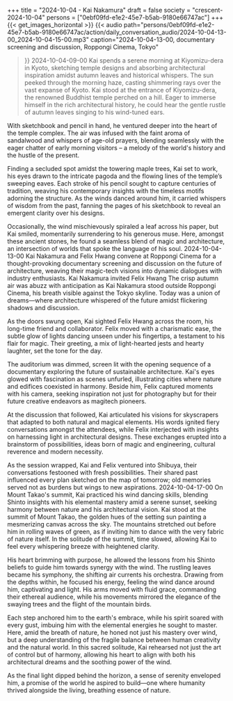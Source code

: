 +++
title = "2024-10-04 - Kai Nakamura"
draft = false
society = "crescent-2024-10-04"
persons = ["0ebf09fd-e1e2-45e7-b5ab-9180e66747ac"]
+++
{{< get_images_horizontal >}}
{{< audio
    path="persons/0ebf09fd-e1e2-45e7-b5ab-9180e66747ac/action/daily_conversation_audio/2024-10-04-13-00_2024-10-04-15-00.mp3" 
    caption="2024-10-04-13-00, documentary screening and discussion, Roppongi Cinema, Tokyo"
>}}
2024-10-04-09-00
Kai spends a serene morning at Kiyomizu-dera in Kyoto, sketching temple designs and absorbing architectural inspiration amidst autumn leaves and historical whispers.
The sun peeked through the morning haze, casting shimmering rays over the vast expanse of Kyoto. Kai stood at the entrance of Kiyomizu-dera, the renowned Buddhist temple perched on a hill. Eager to immerse himself in the rich architectural history, he could hear the gentle rustle of autumn leaves singing to his wind-tuned ears. 

With sketchbook and pencil in hand, he ventured deeper into the heart of the temple complex. The air was infused with the faint aroma of sandalwood and whispers of age-old prayers, blending seamlessly with the eager chatter of early morning visitors – a melody of the world's history and the hustle of the present.

Finding a secluded spot amidst the towering maple trees, Kai set to work, his eyes drawn to the intricate pagoda and the flowing lines of the temple’s sweeping eaves. Each stroke of his pencil sought to capture centuries of tradition, weaving his contemporary insights with the timeless motifs adorning the structure. As the winds danced around him, it carried whispers of wisdom from the past, fanning the pages of his sketchbook to reveal an emergent clarity over his designs.

Occasionally, the wind mischievously spiraled a leaf across his paper, but Kai smiled, momentarily surrendering to his generous muse. Here, amongst these ancient stones, he found a seamless blend of magic and architecture, an intersection of worlds that spoke the language of his soul.
2024-10-04-13-00
Kai Nakamura and Felix Hwang convene at Roppongi Cinema for a thought-provoking documentary screening and discussion on the future of architecture, weaving their magic-tech visions into dynamic dialogues with industry enthusiasts.
Kai Nakamura invited Felix Hwang
The crisp autumn air was abuzz with anticipation as Kai Nakamura stood outside Roppongi Cinema, his breath visible against the Tokyo skyline. Today was a union of dreams—where architecture whispered of the future amidst flickering shadows and discussion.

As the doors swung open, Kai sighted Felix Hwang across the room, his long-time friend and collaborator. Felix moved with a charismatic ease, the subtle glow of lights dancing unseen under his fingertips, a testament to his flair for magic. Their greeting, a mix of light-hearted jests and hearty laughter, set the tone for the day.

The auditorium was dimmed, screen lit with the opening sequence of a documentary exploring the future of sustainable architecture. Kai's eyes glowed with fascination as scenes unfurled, illustrating cities where nature and edifices coexisted in harmony. Beside him, Felix captured moments with his camera, seeking inspiration not just for photography but for their future creative endeavors as magitech pioneers.

At the discussion that followed, Kai articulated his visions for skyscrapers that adapted to both natural and magical elements. His words ignited fiery conversations amongst the attendees, while Felix interjected with insights on harnessing light in architectural designs. These exchanges erupted into a brainstorm of possibilities, ideas born of magic and engineering, cultural reverence and modern necessity.

As the session wrapped, Kai and Felix ventured into Shibuya, their conversations festooned with fresh possibilities. Their shared past influenced every plan sketched on the map of tomorrow; old memories served not as burdens but wings to new aspirations.
2024-10-04-17-00
On Mount Takao's summit, Kai practiced his wind dancing skills, blending Shinto insights with his elemental mastery amid a serene sunset, seeking harmony between nature and his architectural vision.
Kai stood at the summit of Mount Takao, the golden hues of the setting sun painting a mesmerizing canvas across the sky. The mountains stretched out before him in rolling waves of green, as if inviting him to dance with the very fabric of nature itself. In the solitude of the summit, time slowed, allowing Kai to feel every whispering breeze with heightened clarity. 

His heart brimming with purpose, he allowed the lessons from his Shinto beliefs to guide him towards synergy with the wind. The rustling leaves became his symphony, the shifting air currents his orchestra. Drawing from the depths within, he focused his energy, feeling the wind dance around him, captivating and light. His arms moved with fluid grace, commanding their ethereal audience, while his movements mirrored the elegance of the swaying trees and the flight of the mountain birds.

Each step anchored him to the earth's embrace, while his spirit soared with every gust, imbuing him with the elemental energies he sought to master. Here, amid the breath of nature, he honed not just his mastery over wind, but a deep understanding of the fragile balance between human creativity and the natural world. In this sacred solitude, Kai rehearsed not just the art of control but of harmony, allowing his heart to align with both his architectural dreams and the soothing power of the wind. 

As the final light dipped behind the horizon, a sense of serenity enveloped him, a promise of the world he aspired to build—one where humanity thrived alongside the living, breathing essence of nature.
